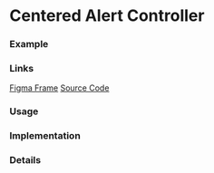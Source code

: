 # Centered Alert Controller
### Example

### Links
[Figma Frame]()
[Source Code]()

### Usage

### Implementation

### Details